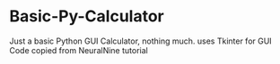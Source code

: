 # Basic-Py-Calculator
Just a basic Python GUI Calculator, nothing much.
uses Tkinter for GUI
Code copied from NeuralNine tutorial
